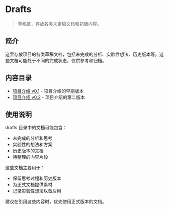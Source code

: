 # Drafts

> 草稿区，存放各类未定稿文档和初版内容。

## 简介

这里存放项目的各类草稿文档，包括未完成的分析、实验性想法、历史版本等。这些文档可能处于不同的完成状态，仅供参考和归档。

## 内容目录

- [项目介绍 v0.1](./项目介绍%20v0.1.md) - 项目介绍的早期版本
- [项目介绍 v0.2](./项目介绍%20v0.2.md) - 项目介绍的第二版本

## 使用说明

drafts 目录中的文档可能包含：
- 未完成的分析和思考
- 实验性的想法和方案
- 历史版本的文档
- 待整理的内容片段

这些文档主要用于：
- 保留思考过程和历史版本
- 为正式文档提供素材
- 记录实验性想法以备后用

建议在引用这些内容时，优先使用正式版本的文档。